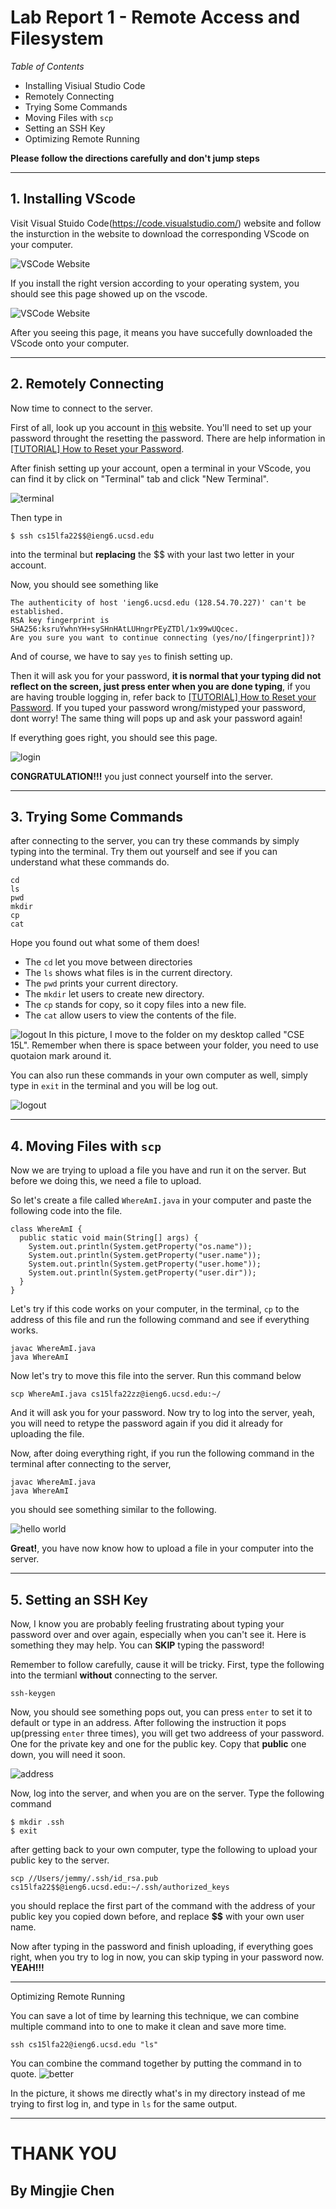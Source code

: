 # Lab Report 1 - Remote Access and Filesystem
*Table of Contents*
- Installing Visiual Studio Code
- Remotely Connecting
- Trying Some Commands
- Moving Files with `scp`
- Setting an SSH Key
- Optimizing Remote Running

**Please follow the directions carefully and don't jump steps**

---

## 1. Installing VScode
Visit Visual Stuido Code(https://code.visualstudio.com/) website and follow the insturction in the website to download the corresponding VScode on your computer.

![VSCode Website](vscode.png)

If you install the right version according to your operating system, you should see this page showed up on the vscode.

![VSCode Website](vscode2.png)

After you seeing this page, it means you have succefully downloaded the VScode onto your computer. 

---

## 2. Remotely Connecting
Now time to connect to the server. 

First of all, look up you account in [this](https://sdacs.ucsd.edu/~icc/index.php) website. You'll need to set up your password throught the resetting the password. There are help information in [[TUTORIAL] How to Reset your Password](https://docs.google.com/document/d/1hs7CyQeh-MdUfM9uv99i8tqfneos6Y8bDU0uhn1wqho/edit).

After finish setting up your account, open a terminal in your VScode, you can find it by click on "Terminal" tab and click "New Terminal".

![terminal](terminal.png)

Then type in 
```
$ ssh cs15lfa22$$@ieng6.ucsd.edu
```
 into the terminal but **replacing** the $$ with your last two letter in your account. 

Now, you should see something like 
```
The authenticity of host 'ieng6.ucsd.edu (128.54.70.227)' can't be established.
RSA key fingerprint is SHA256:ksruYwhnYH+sySHnHAtLUHngrPEyZTDl/1x99wUQcec.
Are you sure you want to continue connecting (yes/no/[fingerprint])? 
```
And of course, we have to say `yes` to finish setting up. 

Then it will ask you for your password, **it is normal that your typing did not reflect on the screen, just press enter when you are done typing**, if you are having trouble logging in, refer back to [[TUTORIAL] How to Reset your Password](https://docs.google.com/document/d/1hs7CyQeh-MdUfM9uv99i8tqfneos6Y8bDU0uhn1wqho/edit).
If you tuped your password wrong/mistyped your password, dont worry! The same thing will pops up and ask your password again!

If everything goes right, you should see this page.

![login](Login.png)

**CONGRATULATION!!!** you just connect yourself into the server.

---

## 3. Trying Some Commands

after connecting to the server, you can try these commands by simply typing into the terminal. Try them out yourself and see if you can understand what these commands do. 

```
cd
ls
pwd
mkdir
cp
cat
```
Hope you found out what some of them does!
- The `cd` let you move between directories
- The `ls` shows what files is in the current directory.
- The `pwd` prints your current directory.
- The `mkdir` let users to create new directory.
- The `cp` stands for copy, so it copy files into a new file.
- The `cat` allow users to view the contents of the file.  

![logout](TrySomething.png)
In this picture, I move to the folder on my desktop called "CSE 15L". Remember when there is space between your folder, you need to use quotaion mark around it. 


You can also run these commands in your own computer as well, simply type in `exit` in the terminal and you will be log out. 

![logout](logout.png)

---

## 4. Moving Files with `scp`
Now we are trying to upload a file you have and run it on the server. But before we doing this, we need a file to upload. 

So let's create a file called `WhereAmI.java` in your computer and paste the following code into the file. 
```
class WhereAmI {
  public static void main(String[] args) {
    System.out.println(System.getProperty("os.name"));
    System.out.println(System.getProperty("user.name"));
    System.out.println(System.getProperty("user.home"));
    System.out.println(System.getProperty("user.dir"));
  }
}
```
Let's try if this code works on your computer, in the terminal, `cp` to the address of this file and run the following command and see if everything works.
```
javac WhereAmI.java
java WhereAmI
```

Now let's try to move this file into the server. Run this command below

```
scp WhereAmI.java cs15lfa22zz@ieng6.ucsd.edu:~/
```

And it will ask you for your password. Now try to log into the server, yeah, you will need to retype the password again if you did it already for uploading the file. 

Now, after doing everything right, if you run the following command in the terminal after connecting to the server, 
```
javac WhereAmI.java
java WhereAmI
```
you should see something similar to the following.

![hello world](hello.png)

**Great!**, you have now know how to upload a file in your computer into the server. 

---

## 5. Setting an SSH Key
Now, I know you are probably feeling frustrating about typing your password over and over again, especially when you can't see it. Here is something they may help. You can **SKIP** typing the password!

Remember to follow carefully, cause it will be tricky. First, type the following into the termianl **without** connecting to the server.
```
ssh-keygen
```
Now, you should see something pops out, you can press `enter` to set it to default or type in an address. After following the instruction it pops up(pressing `enter` three times), you will get two addreess of your password. One for the private key and one for the public key. Copy that **public** one down, you will need it soon. 

![address](address.png)

Now, log into the server, and when you are on the server. Type the following command
```
$ mkdir .ssh
$ exit
```

after getting back to your own computer, type the following to upload your public key to the server.

```
scp //Users/jemmy/.ssh/id_rsa.pub cs15lfa22$$@ieng6.ucsd.edu:~/.ssh/authorized_keys
```

you should replace the first part of the command with the address of your public key you copied down before, and replace **$$** with your own user name. 

Now after typing in the password and finish uploading, if everything goes right, when you try to log in now, you can skip typing in your password now. **YEAH!!!**

---

Optimizing Remote Running

You can save a lot of time by learning this technique, we can combine multiple command into to one to make it clean and save more time. 
```
ssh cs15lfa22@ieng6.ucsd.edu "ls"
```
You can combine the command together by putting the command in to quote. 
![better](better.png)

In the picture, it shows me directly what's in my directory instead of me trying to first log in, and type in `ls` for the same output. 

---
# THANK YOU
## By Mingjie Chen
